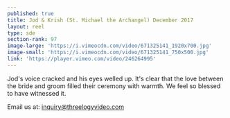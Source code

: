```yaml
---
published: true
title: Jod & Krish (St. Michael the Archangel) December 2017
layout: reel
type: sde
section-rank: 97
image-large: 'https://i.vimeocdn.com/video/671325141_1920x700.jpg'
image-small: 'https://i.vimeocdn.com/video/671325141_750x500.jpg'
link: 'https://player.vimeo.com/video/246264995'
---
```

Jod's voice cracked and his eyes welled up. It's clear that the love between the bride and groom filled their ceremony with warmth. We feel so blessed to have witnessed it.

Email us at: inquiry@threelogyvideo.com